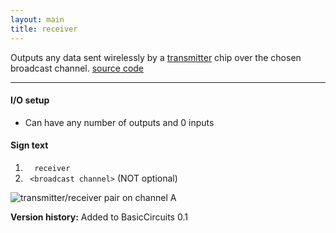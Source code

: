 ```yaml
---
layout: main
title: receiver
---
```


Outputs any data sent wirelessly by a [transmitter](Transmitter) chip over the chosen broadcast channel. 
[source code](https://github.com/eisental/BasicCircuits/blob/master/src/main/java/org/tal/basiccircuits/receiver.java)

* * *

#### I/O setup 
* Can have any number of outputs and 0 inputs

#### Sign text
1. `   receiver   `
2. `  <broadcast channel> ` (NOT optional)

![transmitter/receiver pair on channel A](/RedstoneChips/images/transmitterreceiver.png "transmitter/receiver pair on channel A")

__Version history:__ Added to BasicCircuits 0.1

